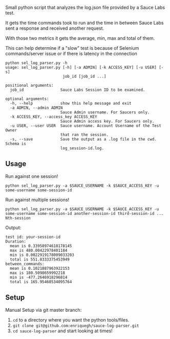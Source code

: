 Small python script that analyzes the log.json file provided by a Sauce Labs test.

It gets the time commands took to run and the time in between Sauce Labs sent a response and received another request.

With those two metrics it gets the average, min, max and total of them.

This can help determine if a "slow" test is because of Selenium commands/server issue or if there is latency in the connection

```
python sel_log_parser.py -h
usage: sel_log_parser.py [-h] [-a ADMIN] [-k ACCESS_KEY] [-u USER] [-s]
                         job_id [job_id ...]

positional arguments:
  job_id                Sauce Labs Session ID to be examined.

optional arguments:
  -h, --help            show this help message and exit
  -a ADMIN, --admin ADMIN
                        Sauce Admin username. For Saucers only.
  -k ACCESS_KEY, --access_key ACCESS_KEY
                        Sauce Admin access key. For Saucers only.
  -u USER, --user USER  Sauce username. Account Username of the Test Owner
                        that ran the session.
  -s, --save            Save the output as a .log file in the cwd. Schema is
                        log_session-id.log.
```

## Usage
Run against one session!

`python sel_log_parser.py -a $SAUCE_USERNAME -k $SAUCE_ACCESS_KEY -u some-username some-session-id`

Run against multiple sessions!

`python sel_log_parser.py -a $SAUCE_USERNAME -k $SAUCE_ACCESS_KEY -u some-username some-session-id another-session-id third-session-id ... Nth-session`

Output:

```
test id: your-session-id
Duration:
  mean is 0.33958974618178145
  max is 480.00422978401184
  min is 0.0022919178009033203
  total is 551.8333375453949
between_commands:
  mean is 0.1021887963922153
  max is 180.5098659992218
  min is -477.2646918296814
  total is 165.95460534095764
```

## Setup
Manual Setup via git master branch:
1. `cd` to a directory where you want the python tools/files.
1. `git clone git@github.com:enriquegh/sauce-log-parser.git`
1. `cd sauce-log-parser` and start looking at times!

